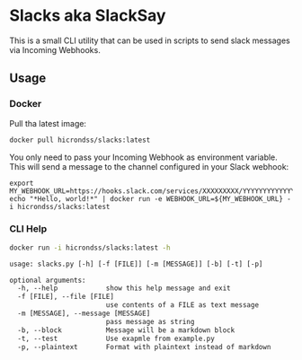 # Slacks aka SlackSay

This is a small CLI utility that can be used in scripts to send slack messages via Incoming Webhooks.

## Usage

### Docker

Pull tha latest image:

```bash
docker pull hicrondss/slacks:latest
```

You only need to pass your Incoming Webhook as environment variable. This will send a message to the channel configured in your Slack webhook:

```
export MY_WEBHOOK_URL=https://hooks.slack.com/services/XXXXXXXXX/YYYYYYYYYYYYYYY
echo "*Hello, world!*" | docker run -e WEBHOOK_URL=${MY_WEBHOOK_URL} -i hicrondss/slacks:latest
```

### CLI Help

```bash
docker run -i hicrondss/slacks:latest -h
```

```txt
usage: slacks.py [-h] [-f [FILE]] [-m [MESSAGE]] [-b] [-t] [-p]

optional arguments:
  -h, --help            show this help message and exit
  -f [FILE], --file [FILE]
                        use contents of a FILE as text message
  -m [MESSAGE], --message [MESSAGE]
                        pass message as string
  -b, --block           Message will be a markdown block
  -t, --test            Use exapmle from example.py
  -p, --plaintext       Format with plaintext instead of markdown
```